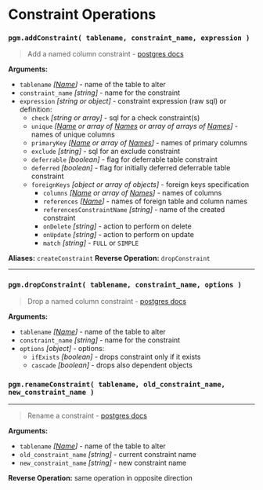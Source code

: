 # Constraint Operations

### `pgm.addConstraint( tablename, constraint_name, expression )`

> Add a named column constraint - [postgres docs](http://www.postgresql.org/docs/current/static/sql-altertable.html)

**Arguments:**

- `tablename` _[[Name](migrations.md#type)]_ - name of the table to alter
- `constraint_name` _[string]_ - name for the constraint
- `expression` _[string or object]_ - constraint expression (raw sql) or definition:
  - `check` _[string or array]_ - sql for a check constraint(s)
  - `unique` _[[Name](migrations.md#type) or array of [Names](migrations.md#type) or array of arrays of [Names](migrations.md#type)]_ - names of unique columns
  - `primaryKey` _[[Name](migrations.md#type) or array of [Names](migrations.md#type)]_ - names of primary columns
  - `exclude` _[string]_ - sql for an exclude constraint
  - `deferrable` _[boolean]_ - flag for deferrable table constraint
  - `deferred` _[boolean]_ - flag for initially deferred deferrable table constraint
  - `foreignKeys` _[object or array of objects]_ - foreign keys specification
    - `columns` _[[Name](migrations.md#type) or array of [Names](migrations.md#type)]_ - names of columns
    - `references` _[[Name](migrations.md#type)]_ - names of foreign table and column names
    - `referencesConstraintName` _[string]_ - name of the created constraint
    - `onDelete` _[string]_ - action to perform on delete
    - `onUpdate` _[string]_ - action to perform on update
    - `match` _[string]_ - `FULL` or `SIMPLE`

**Aliases:** `createConstraint`
**Reverse Operation:** `dropConstraint`

---

### `pgm.dropConstraint( tablename, constraint_name, options )`

> Drop a named column constraint - [postgres docs](http://www.postgresql.org/docs/current/static/sql-altertable.html)

**Arguments:**

- `tablename` _[[Name](migrations.md#type)]_ - name of the table to alter
- `constraint_name` _[string]_ - name for the constraint
- `options` _[object]_ - options:
  - `ifExists` _[boolean]_ - drops constraint only if it exists
  - `cascade` _[boolean]_ - drops also dependent objects

### `pgm.renameConstraint( tablename, old_constraint_name, new_constraint_name )`

---

> Rename a constraint - [postgres docs](http://www.postgresql.org/docs/current/static/sql-altertable.html)

**Arguments:**

- `tablename` _[[Name](migrations.md#type)]_ - name of the table to alter
- `old_constraint_name` _[string]_ - current constraint name
- `new_constraint_name` _[string]_ - new constraint name

**Reverse Operation:** same operation in opposite direction
